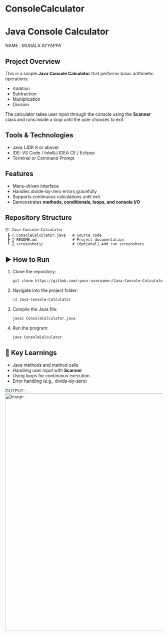 # ConsoleCalculator
# Java Console Calculator
NAME : MURALA AYYAPPA
## Project Overview

This is a simple **Java Console Calculator** that performs basic arithmetic operations:

* Addition
* Subtraction
* Multiplication
* Division

The calculator takes user input through the console using the **Scanner** class and runs inside a loop until the user chooses to exit.

## Tools & Technologies

* Java (JDK 8 or above)
* IDE: VS Code / IntelliJ IDEA CE / Eclipse
* Terminal or Command Prompt

##  Features

* Menu-driven interface
* Handles divide-by-zero errors gracefully
* Supports continuous calculations until exit
* Demonstrates **methods, conditionals, loops, and console I/O**

##  Repository Structure

```
📦 Java-Console-Calculator
 ┣ 📜 ConsoleCalculator.java   # Source code
 ┣ 📜 README.md                # Project documentation
 ┗ 📂 screenshots/             # (Optional) Add run screenshots
```

## ▶ How to Run

1. Clone the repository:

   ```bash
   git clone https://github.com/<your-username>/Java-Console-Calculator.git
   ```
2. Navigate into the project folder:

   ```bash
   cd Java-Console-Calculator
   ```
3. Compile the Java file:

   ```bash
   javac ConsoleCalculator.java
   ```
4. Run the program:

   ```bash
   java ConsoleCalculator

## 📖 Key Learnings

* Java methods and method calls
* Handling user input with **Scanner**
* Using loops for continuous execution
* Error handling (e.g., divide-by-zero)

OUTPUT : 
<img width="1477" height="758" alt="Image" src="https://github.com/user-attachments/assets/b3614934-1803-417f-bef7-c320428776bc" />

